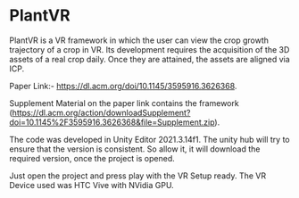 # PlantVR

PlantVR is a VR framework in which the user can view the crop growth trajectory of a crop in VR. Its development requires the acquisition of the 3D assets of a real crop daily. Once they are attained, the assets are aligned via ICP.

Paper Link:- https://dl.acm.org/doi/10.1145/3595916.3626368.

Supplement Material on the paper link contains the framework (https://dl.acm.org/action/downloadSupplement?doi=10.1145%2F3595916.3626368&file=Supplement.zip).

The code was developed in Unity Editor 2021.3.14f1.
The unity hub will try to ensure that the version is consistent.
So allow it, it will download the required version, once the project is opened.

Just open the project and press play with the VR Setup ready.
The VR Device used was HTC Vive with NVidia GPU.
